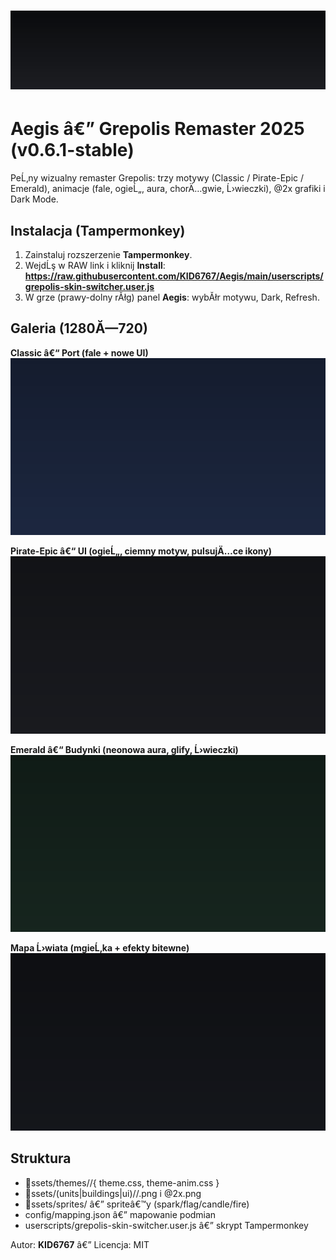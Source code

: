 ﻿# ![Aegis](assets/branding/logo.png)

# Aegis â€” Grepolis Remaster 2025 (v0.6.1-stable)

PeĹ‚ny wizualny remaster Grepolis: trzy motywy (Classic / Pirate-Epic / Emerald), animacje (fale, ogieĹ„, aura, chorÄ…gwie, Ĺ›wieczki), @2x grafiki i Dark Mode.

## Instalacja (Tampermonkey)
1. Zainstaluj rozszerzenie **Tampermonkey**.
2. WejdĹş w RAW link i kliknij **Install**:
   **https://raw.githubusercontent.com/KID6767/Aegis/main/userscripts/grepolis-skin-switcher.user.js**
3. W grze (prawy-dolny rĂłg) panel **Aegis**: wybĂłr motywu, Dark, Refresh.

## Galeria (1280Ă—720)
**Classic â€“ Port (fale + nowe UI)**  
![Classic Port](assets/screens/classic_port.png)

**Pirate-Epic â€“ UI (ogieĹ„, ciemny motyw, pulsujÄ…ce ikony)**  
![Pirate UI](assets/screens/pirate_ui.png)

**Emerald â€“ Budynki (neonowa aura, glify, Ĺ›wieczki)**  
![Emerald Buildings](assets/screens/emerald_buildings.png)

**Mapa Ĺ›wiata (mgieĹ‚ka + efekty bitewne)**  
![World Map](assets/screens/world_map.png)

## Struktura
- ssets/themes/<theme>/{ theme.css, theme-anim.css }
- ssets/(units|buildings|ui)/<theme>/<nazwa>.png i <nazwa>@2x.png
- ssets/sprites/ â€” spriteâ€™y (spark/flag/candle/fire)
- config/mapping.json â€” mapowanie podmian
- userscripts/grepolis-skin-switcher.user.js â€” skrypt Tampermonkey

Autor: **KID6767** â€” Licencja: MIT
